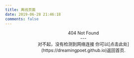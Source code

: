 ```yaml
---
title: 离线页面
date: 2019-06-28 21:46:18
comments: false
---
```

<center>404 Not Found<center>
---
<center>
对不起，没有检测到网络连接
你可以[点击此处](https://dreamingpoet.github.io)返回首页.

</center>
<blockquote class="blockquote-center">
   
</blockquote>

